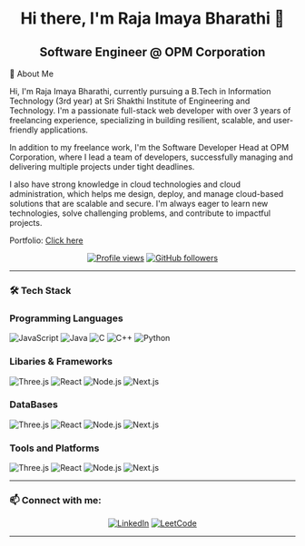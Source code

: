 <h1 align="center">Hi there, I'm Raja Imaya Bharathi 👋</h1>
<h2 align="center">Software Engineer @ OPM Corporation</h2>


👋 About Me

Hi, I'm Raja Imaya Bharathi, currently pursuing a B.Tech in Information Technology (3rd year) at Sri Shakthi Institute of Engineering and Technology. I'm a passionate full-stack web developer with over 3 years of freelancing experience, specializing in building resilient, scalable, and user-friendly applications.

In addition to my freelance work, I'm the Software Developer Head at OPM Corporation, where I lead a team of developers, successfully managing and delivering multiple projects under tight deadlines.

I also have strong knowledge in cloud technologies and cloud administration, which helps me design, deploy, and manage cloud-based solutions that are scalable and secure. I'm always eager to learn new technologies, solve challenging problems, and contribute to impactful projects.

Portfolio: [Click here](https://rajaimayabharathi.github.io/me/)

<p align="center">
  <a href="https://github.com/RajaImayaBharathi"><img src="https://komarev.com/ghpvc/?username=RajaImayaBharathi&color=blue&style=flat-square" alt="Profile views" /></a>
  <a href="https://github.com/RajaImayaBharathi?tab=followers"><img src="https://img.shields.io/github/followers/RajaImayaBharathi?label=Followers&style=social" alt="GitHub followers" /></a>
</p>

---

### 🛠 Tech Stack

<h3> Programming Languages </h3>
<p align="left">
  <img src="https://img.shields.io/badge/Javascript-F7DF1E?style=for-the-badge&logo=javascript&logoColor=black" alt="JavaScript" />
  <img src="https://img.shields.io/badge/Java-ED8B00?style=for-the-badge&logo=java&logoColor=white" alt="Java" />
  <img src="https://img.shields.io/badge/C-00599C?style=for-the-badge&logo=c&logoColor=white" alt="C" />
  <img src="https://img.shields.io/badge/C++-00599C?style=for-the-badge&logo=cplusplus&logoColor=white" alt="C++" />
  <img src="https://img.shields.io/badge/Python-3776AB?style=for-the-badge&logo=python&logoColor=white" alt="Python" />
</p>

<h3> Libaries & Frameworks </h3>
<p align="left">
  <img src="https://img.shields.io/badge/Three.js-000000?style=for-the-badge&logo=three.js&logoColor=white" alt="Three.js" />
  <img src="https://img.shields.io/badge/React-20232A?style=for-the-badge&logo=react&logoColor=61DAFB" alt="React" />
  <img src="https://img.shields.io/badge/Node.js-43853D?style=for-the-badge&logo=node.js&logoColor=white" alt="Node.js" />
  <img src="https://img.shields.io/badge/Next.js-000000?style=for-the-badge&logo=next.js&logoColor=white" alt="Next.js" />
</p>

<h3> DataBases </h3>
<p align="left">
  <img src="https://img.shields.io/badge/Three.js-000000?style=for-the-badge&logo=three.js&logoColor=white" alt="Three.js" />
  <img src="https://img.shields.io/badge/React-20232A?style=for-the-badge&logo=react&logoColor=61DAFB" alt="React" />
  <img src="https://img.shields.io/badge/Node.js-43853D?style=for-the-badge&logo=node.js&logoColor=white" alt="Node.js" />
  <img src="https://img.shields.io/badge/Next.js-000000?style=for-the-badge&logo=next.js&logoColor=white" alt="Next.js" />
</p>

<h3> Tools and Platforms </h3>
<p align="left">
  <img src="https://img.shields.io/badge/Three.js-000000?style=for-the-badge&logo=three.js&logoColor=white" alt="Three.js" />
  <img src="https://img.shields.io/badge/React-20232A?style=for-the-badge&logo=react&logoColor=61DAFB" alt="React" />
  <img src="https://img.shields.io/badge/Node.js-43853D?style=for-the-badge&logo=node.js&logoColor=white" alt="Node.js" />
  <img src="https://img.shields.io/badge/Next.js-000000?style=for-the-badge&logo=next.js&logoColor=white" alt="Next.js" />
</p>





---

### 📫 Connect with me:
<p align="center">
  <a href="https://www.linkedin.com/in/raja-imaya-bharathi" target="_blank"><img alt="LinkedIn" src="https://img.shields.io/badge/-LinkedIn-blue?style=flat-square&logo=Linkedin&logoColor=white"></a>
  <a href="https://leetcode.com/u/rajaimayabharathi/" target="_blank"><img alt="LeetCode" src="https://img.shields.io/badge/LeetCode-yellow?style=flat-square&logo=LeetCode&logoColor=white"></a>
</p>

---
